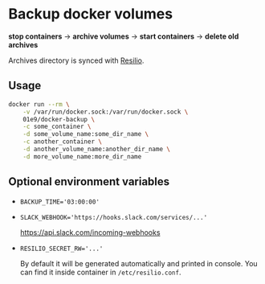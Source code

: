 # Backup docker volumes

**stop containers** -> **archive volumes** -> **start containers** -> **delete old archives**

Archives directory is synced with [Resilio](https://www.resilio.com/platforms/desktop/).

## Usage

```sh
docker run --rm \
    -v /var/run/docker.sock:/var/run/docker.sock \
    01e9/docker-backup \
    -c some_container \
    -d some_volume_name:some_dir_name \
    -c another_container \
    -d another_volume_name:another_dir_name \
    -d more_volume_name:more_dir_name
```

## Optional environment variables

* `BACKUP_TIME='03:00:00'`
* `SLACK_WEBHOOK='https://hooks.slack.com/services/...'`

    https://api.slack.com/incoming-webhooks
* `RESILIO_SECRET_RW='...'`

    By default it will be generated automatically and printed in console.
    You can find it inside container in `/etc/resilio.conf`.
